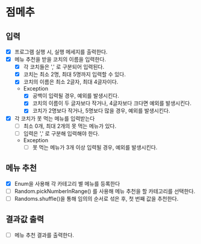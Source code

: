 # 점메추

## 입력
- [x] 프로그램 실행 시, 실행 메세지를 출력한다.
- [x] 메뉴 추천을 받을 코치의 이름을 입력한다.
  - [x] 각 코치들은 ',' 로 구분되어 입력된다.
  - [x] 코치는 최소 2명, 최대 5명까지 입력할 수 있다.
  - [x] 코치의 이름은 최소 2글자, 최대 4글자이다.
  - Exception
    - [x] 공백이 입력될 경우, 예외를 발생시킨다.
    - [x] 코치의 이름이 두 글자보다 작거나, 4글자보다 크다면 예외를 발생시킨다.
    - [x] 코치가 2명보다 작거나, 5명보다 많을 경우, 예외를 발생시킨다.

- [x] 각 코치가 못 먹는 메뉴를 입력받는다
  - [ ] 최소 0개, 최대 2개의 못 먹는 메뉴가 있다.
  - [ ] 입력은 ',' 로 구분해 입력해야 한다.
  - Exception
    - [ ] 못 먹는 메뉴가 3개 이상 입력될 경우, 예외를 발생시킨다.

## 메뉴 추천
- [x] Enum을 사용해 각 카테고리 별 메뉴를 등록한다
- [ ] Random.pickNumberInRange() 를 사용해 메뉴 추천을 할 카테고리를 선택한다.
- [ ] Randoms.shuffle()을 통해 임의의 순서로 섞은 후, 첫 번째 값을 추천한다.

## 결과값 출력 
- [ ] 메뉴 추천 결과를 출력한다.
